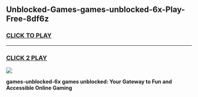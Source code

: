 
## Unblocked-Games-games-unblocked-6x-Play-Free-8df6z
<h3>
<a href="https://premium76.site?title=games-unblocked-6x&ref=22A">CLICK TO PLAY</a></h3>
<hr>

<h3>
<a href="https://premium76.site?title=games-unblocked-6x&ref=22A">CLICK 2 PLAY</a>
  
</h3>

<a href="https://premium76.site?title=games-unblocked-6x&ref=22A"><img src="https://clearcache.store/games.png"></a>


**games-unblocked-6x games unblocked: Your Gateway to Fun and Accessible Online Gaming**
